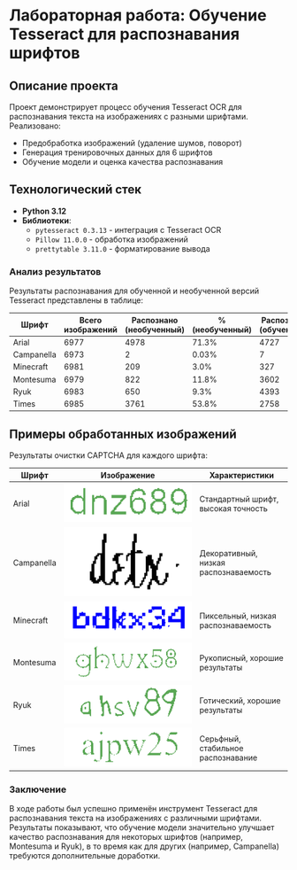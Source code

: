 # Лабораторная работа: Обучение Tesseract для распознавания шрифтов

## Описание проекта
Проект демонстрирует процесс обучения Tesseract OCR для распознавания текста на изображениях с разными шрифтами. Реализовано:
- Предобработка изображений (удаление шумов, поворот)
- Генерация тренировочных данных для 6 шрифтов
- Обучение модели и оценка качества распознавания

## Технологический стек
- **Python 3.12**
- **Библиотеки**:
  - `pytesseract 0.3.13` - интеграция с Tesseract OCR
  - `Pillow 11.0.0` - обработка изображений
  - `prettytable 3.11.0` - форматирование вывода

### Анализ результатов
Результаты распознавания для обученной и необученной версий Tesseract представлены в таблице:

| Шрифт      | Всего изображений | Распознано (необученный) | % (необученный) | Распознано (обученный) | % (обученный) |
|------------|-------------------|--------------------------|-----------------|------------------------|---------------|
| Arial      | 6977              | 4978                     | 71.3%           | 4727                   | 67.7%         |
| Campanella | 6973              | 2                        | 0.03%           | 7                      | 0.1%          |
| Minecraft  | 6981              | 209                      | 3.0%            | 327                    | 4.7%          |
| Montesuma  | 6979              | 822                      | 11.8%           | 3602                   | 51.6%         |
| Ryuk       | 6983              | 650                      | 9.3%            | 4393                   | 62.9%         |
| Times      | 6985              | 3761                     | 53.8%           | 2758                   | 39.4%         |


## Примеры обработанных изображений
Результаты очистки CAPTCHA для каждого шрифта:

| Шрифт      | Изображение                     | Характеристики                     |
|------------|---------------------------------|------------------------------------|
| Arial      | ![Arial](pics/Arial.png)       | Стандартный шрифт, высокая точность |
| Campanella | ![Campanella](pics/Campanella.png) | Декоративный, низкая распознаваемость |
| Minecraft  | ![Minecraft](pics/Minecraft.png) | Пиксельный, низкая распознаваемость |
| Montesuma  | ![Montesuma](pics/Montesuma.png) | Рукописный, хорошие результаты |
| Ryuk       | ![Ryuk](pics/Ryuk.png)         | Готический, хорошие результаты     |
| Times      | ![Times](pics/Times.png)       | Серьфный, стабильное распознавание |

### Заключение
В ходе работы был успешно применён инструмент Tesseract для распознавания текста на изображениях с различными шрифтами. Результаты показывают, что обучение модели значительно улучшает качество распознавания для некоторых шрифтов (например, Montesuma и Ryuk), в то время как для других (например, Campanella) требуются дополнительные доработки.
